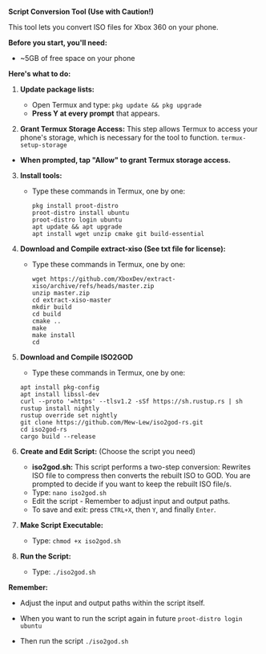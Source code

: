 **Script Conversion Tool (Use with Caution!)**

This tool lets you convert ISO files for Xbox 360 on your phone.

**Before you start, you'll need:**

* ~5GB of free space on your phone

**Here's what to do:**

1. **Update package lists:**

   - Open Termux and type:
     ```pkg update && pkg upgrade```
   - **Press Y at every prompt** that appears.

2. **Grant Termux Storage Access:**
This step allows Termux to access your phone's storage, which is necessary for the tool to function.
```termux-setup-storage```
* **When prompted, tap "Allow" to grant Termux storage access.**

3. **Install tools:**
   - Type these commands in Termux, one by one:
     ```
     pkg install proot-distro
     proot-distro install ubuntu
     proot-distro login ubuntu
     apt update && apt upgrade
     apt install wget unzip cmake git build-essential
     ```

4. **Download and Compile extract-xiso (See txt file for license):**
   - Type these commands in Termux, one by one:
     ```
     wget https://github.com/XboxDev/extract-xiso/archive/refs/heads/master.zip
     unzip master.zip
     cd extract-xiso-master
     mkdir build
     cd build
     cmake ..
     make
     make install
     cd
     ```
     
5. **Download and Compile ISO2GOD**
    - Type these commands in Termux, one by one:
     ```
     apt install pkg-config
     apt install libssl-dev
     curl --proto '=https' --tlsv1.2 -sSf https://sh.rustup.rs | sh
     rustup install nightly
     rustup override set nightly
     git clone https://github.com/Mew-Lew/iso2god-rs.git
     cd iso2god-rs
     cargo build --release
     ```

6. **Create and Edit Script:** (Choose the script you need)

   * **iso2god.sh:** This script performs a two-step conversion: Rewrites ISO file to compress then converts the rebuilt ISO to GOD.
   You are prompted to decide if you want to keep the rebuilt ISO file/s.

   - Type: `nano iso2god.sh`
   - Edit the script - Remember to adjust input and output paths.
   - To save and exit: press `CTRL+X`, then `Y`, and finally `Enter`.

7. **Make Script Executable:**
   - Type: `chmod +x iso2god.sh`

8. **Run the Script:**
   - Type: `./iso2god.sh`

**Remember:**

* Adjust the input and output paths within the script itself.

* When you want to run the script again in future
`proot-distro login ubuntu`
* Then run the script
`./iso2god.sh`
